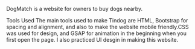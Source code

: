 DogMatch is a website for owners to buy dogs nearby.



Tools Used
The main tools used to make Tindog are HTML, Bootstrap for spacing and alignment, and also to make the website mobile friendly.CSS was used for design, and GSAP for animation in the beginning when you first open the page. I also practiced UI desgin in making this website. 




